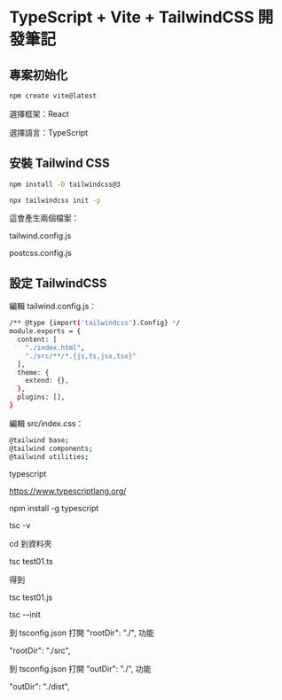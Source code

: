 # TypeScript + Vite + TailwindCSS 開發筆記

## 專案初始化

```bash
npm create vite@latest
```

選擇框架：React

選擇語言：TypeScript

## 安裝 Tailwind CSS

```bash
npm install -D tailwindcss@3

npx tailwindcss init -p
```

這會產生兩個檔案：

tailwind.config.js

postcss.config.js

## 設定 TailwindCSS

編輯 tailwind.config.js：

```bash
/** @type {import('tailwindcss').Config} */
module.exports = {
  content: [
    "./index.html",
    "./src/**/*.{js,ts,jsx,tsx}"
  ],
  theme: {
    extend: {},
  },
  plugins: [],
}
```

編輯 src/index.css：

```bash
@tailwind base;
@tailwind components;
@tailwind utilities;
```

typescript

https://www.typescriptlang.org/

npm install -g typescript

tsc -v

cd 到資料夾

tsc test01.ts

得到

tsc test01.js

tsc --init

到 tsconfig.json 打開 "rootDir": "./", 功能

"rootDir": "./src",

到 tsconfig.json 打開  "outDir": "./",  功能

"outDir": "./dist",